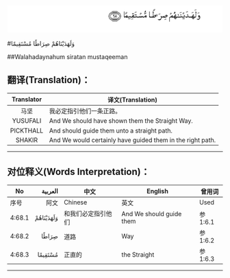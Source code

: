 ![004:068](images/004_068.gif)

#وَلَهَدَيْنَاهُمْ صِرَاطًا مُسْتَقِيمًا 

##Walahadaynahum siratan mustaqeeman 

## 翻译(Translation)：

| Translator | 译文(Translation)                                          |
| :--------: | ---------------------------------------------------------- |
|    马坚    | 我必定指引他们一条正路。                                   |
|  YUSUFALI  | And We should have shown them the Straight Way.            |
| PICKTHALL  | And should guide them unto a straight path.                |
|   SHAKIR   | And We would certainly have guided them in the right path. |

---

## 对位释义(Words Interpretation)：

| No   | العربية | 中文    | English | 曾用词 |
| ---- | ------: | ------- | ------- | ------ |
| 序号 |    阿文 | Chinese | 英文    | Used   |
| 4:68.1 | وَلَهَدَيْنَاهُمْ | 和我们必定指引他们 | And We should guide them | 参1:6.1 |
| 4:68.2 | صِرَاطًا     | 道路               | Way                      | 参1:6.2 |
| 4:68.3 | مُسْتَقِيمًا   | 正直的             | the Straight             | 参1:6.3 |

---
